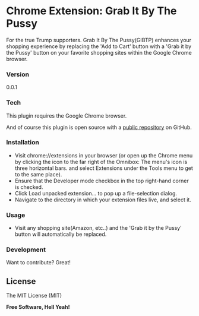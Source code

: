 # Chrome Extension: Grab It By The Pussy

For the true Trump supporters. Grab It By The Pussy(GIBTP) enhances your shopping experience by replacing the 'Add to Cart' button with a 'Grab it by the Pussy' button on your favorite shopping sites within the Google Chrome browser.

### Version
0.0.1

### Tech

This plugin requires the Google Chrome browser.

And of course this plugin is open source with a [public repository](https://github.com/beckenrode/grab-it-by-the-pussy)
 on GitHub.

### Installation

 - Visit chrome://extensions in your browser (or open up the Chrome menu by clicking the icon to the far right of the Omnibox:  The menu's icon is three horizontal bars. and select Extensions under the Tools menu to get to the same place).
 - Ensure that the Developer mode checkbox in the top right-hand corner is checked.
 - Click Load unpacked extension… to pop up a file-selection dialog.
 - Navigate to the directory in which your extension files live, and select it.

### Usage

 - Visit any shopping site(Amazon, etc..) and the 'Grab it by the Pussy' button will automatically be replaced.

### Development

Want to contribute? Great!

License
----

The MIT License (MIT)

**Free Software, Hell Yeah!**
